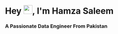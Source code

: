<h1>Hey <img src="https://github.com/TheDudeThatCode/TheDudeThatCode/blob/master/Assets/Hi.gif" width="29px" height= "29">, I'm Hamza Saleem </h1>
<h3>A Passionate Data Engineer From Pakistan</h3>
<!--
**HamzaSaleem001/HamzaSaleem001** is a ✨ _special_ ✨ repository because its `README.md` (this file) appears on your GitHub profile.

Here are some ideas to get you started:

- 🔭 I’m currently working on ...
- 🌱 I’m currently learning ...
- 👯 I’m looking to collaborate on ...
- 🤔 I’m looking for help with ...
- 💬 Ask me about ...
- 📫 How to reach me: ...
- 😄 Pronouns: ...
- ⚡ Fun fact: ...
-->
